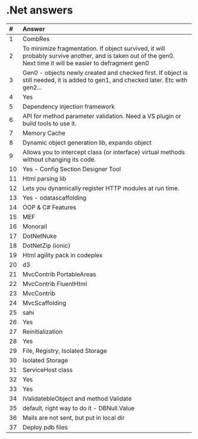 # .Net answers

| #   | Answer                                                                                                                                                        |
| :-- | :------------------------------------------------------------------------------------------------------------------------------------------------------------ |
| 1   | CombRes                                                                                                                                                       |
| 2   | To minimize fragmentation. If object survived, it will probably survive another, and is taken out of the gen0. Next time it will be easier to defragment gen0 |
| 3   | Gen0 - objects newly created and checked first. If object is still needed, it is added to gen1, and checked later. Etc with gen2...                           |
| 4   | Yes                                                                                                                                                           |
| 5   | Dependency injection framework                                                                                                                                |
| 6   | API for method parameter validation. Need a VS plugin or build tools to use it.                                                                               |
| 7   | Memory Cache                                                                                                                                                  |
| 8   | Dynamic object generation lib, expando object                                                                                                                 |
| 9   | Allows you to intercept class (or interface) virtual methods without changing its code.                                                                       |
| 10  | Yes - Config Section Designer Tool                                                                                                                            |
| 11  | Html parsing lib                                                                                                                                              |
| 12  | Lets you dynamically register HTTP modules at run time.                                                                                                       |
| 13  | Yes - odatascaffolding                                                                                                                                        |
| 14  | OOP & C# Features                                                                                                                                             |
| 15  | MEF                                                                                                                                                           |
| 16  | Monorail                                                                                                                                                      |
| 17  | DotNetNuke                                                                                                                                                    |
| 18  | DotNetZip (ionic)                                                                                                                                             |
| 19  | Html agility pack in codeplex                                                                                                                                 |
| 20  | d3                                                                                                                                                            |
| 21  | MvcContrib PortableAreas                                                                                                                                      |
| 22  | MvcContrib FluentHtml                                                                                                                                         |
| 23  | MvcContrib                                                                                                                                                    |
| 24  | MvcScaffolding                                                                                                                                                |
| 25  | sahi                                                                                                                                                          |
| 26  | Yes                                                                                                                                                           |
| 27  | Reinitialization                                                                                                                                              |
| 28  | Yes                                                                                                                                                           |
| 29  | File, Registry, Isolated Storage                                                                                                                              |
| 30  | Isolated Storage                                                                                                                                              |
| 31  | ServiceHost class                                                                                                                                             |
| 32  | Yes                                                                                                                                                           |
| 33  | Yes                                                                                                                                                           |
| 34  | IValidatebleObject and method Validate                                                                                                                        |
| 35  | default, right way to do it - DBNull.Value                                                                                                                    |
| 36  | Mails are not sent, but put in local dir                                                                                                                      |
| 37  | Deploy pdb files                                                                                                                                              |
